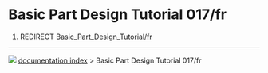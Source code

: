 # Basic Part Design Tutorial 017/fr
1.  REDIRECT [Basic_Part_Design_Tutorial/fr](Basic_Part_Design_Tutorial/fr.md)



---
![](images/Button_right.svg) [documentation index](../README.md) > Basic Part Design Tutorial 017/fr

